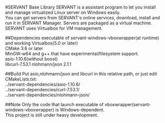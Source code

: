 #SERVANT Base Library
SERVANT is a assistant program to let you install and manage virtualized Linux server on Windows easily.   
You can get servers from SERVANT's online services, download, install and run it in SERVANT Manager. Servers are packaged as a virtual machine.  
SERVANT uses Virtualbox for VM management.  

##Dependencies
executable of servant-windows-vboxwrapper(at runtime) and working Virtualbox(5.0 or later)  
CMake 3.6 or later  
MinGW-w64 and g++ that have experimental/filesystem support.  
asio-1.10.6(without boost)  
libcurl-7.53.1
nlohmann/json 2.1.1  

##Build
Put asio,nlohmann/json and libcurl in this relative path, or just edit CMakeLists.txt:  
../servant-dependencies/asio-1.10.6/  
../servant-dependencies/curl-7.53.1/  
../servant-dependencies/nlohmann-json/  

##Note
Only the code that launch executable of vboxwrapper(servant-windows-vboxwrapper) is Windows-dependent.  
This project is still under heavy development.  

